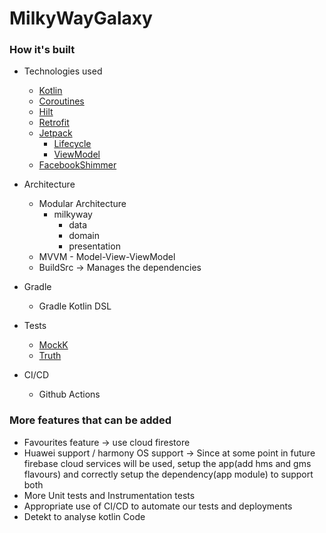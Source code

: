 # MilkyWayGalaxy

### How it's built

* Technologies used
    * [Kotlin](https://kotlinlang.org/)
    * [Coroutines](https://kotlinlang.org/docs/reference/coroutines-overview.html)
    * [Hilt](https://developer.android.com/training/dependency-injection/hilt-android)
    * [Retrofit](https://square.github.io/retrofit/)
    * [Jetpack](https://developer.android.com/jetpack)
        * [Lifecycle](https://developer.android.com/topic/libraries/architecture/lifecycle)
        * [ViewModel](https://developer.android.com/topic/libraries/architecture/viewmodel)
    * [FacebookShimmer](https://facebook.github.io/shimmer-android)

* Architecture
    * Modular Architecture
        * milkyway
            * data
            * domain
            * presentation
    * MVVM - Model-View-ViewModel
    * BuildSrc -> Manages the dependencies

* Gradle
    * Gradle Kotlin DSL

* Tests
    * [MockK](https://github.com/mockk/mockk)
    * [Truth](https://github.com/google/truth)


* CI/CD
    * Github Actions

### More features that can be added

* Favourites feature -> use cloud firestore
* Huawei support / harmony OS support -> Since at some point in future firebase cloud services will
  be used, setup the app(add hms and gms flavours) and correctly setup the dependency(app module) to
  support both
* More Unit tests and Instrumentation tests
* Appropriate use of CI/CD to automate our tests and deployments
* Detekt to analyse kotlin Code
